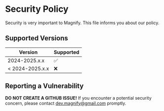 # Security Policy

Security is very important to Magnify. This file informs you about our policy.

## Supported Versions

| Version            | Supported          |
| ------------------ | ------------------ |
| 2024-2025.x.x      | :white_check_mark: |
| < 2024-2025.x.x    | :x:                |

## Reporting a Vulnerability

**DO NOT CREATE A GITHUB ISSUE!** If you encounter a potential
security concern, please contact dev.magnify@gmail.com promptly.
